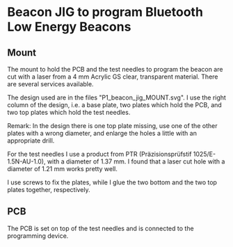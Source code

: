 # Beacon JIG to program Bluetooth Low Energy Beacons

## Mount 

The mount to hold the PCB and the test needles to program the beacon are cut with a laser from a 4 mm Acrylic GS
clear, transparent material. There are several services available.

The design used are in the files "P1_beacon_jig_MOUNT.svg". I use the right column of the design, i.e. a base plate, two plates which hold the PCB, and two top plates which hold the test needles.

Remark: In the design there is one top plate missing, use one of the other plates with a wrong diameter, and enlarge the holes a little with an appropriate drill.

For the test needles I use a product from PTR (Präzisionsprüfstif 1025/E-1.5N-AU-1.0), with a diameter of 1.37 mm. I found that a laser cut hole with a diameter of 1.21 mm works pretty well.

I use screws to fix the plates, while I glue the two bottom and the two top plates together, respectively. 

## PCB

The PCB is set on top of the test needles and is connected to the programming device.
